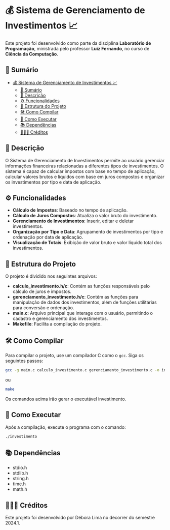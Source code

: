 # 💰 Sistema de Gerenciamento de Investimentos 📈
Este projeto foi desenvolvido como parte da disciplina **Laboratório de Programação**, ministrada pelo professor **Luiz Fernando**, no curso de **Ciência da Computação**.

## 📑 Sumário
- [💰 Sistema de Gerenciamento de Investimentos 📈](#-sistema-de-gerenciamento-de-investimentos-)
  - [📑 Sumário](#-sumário)
  - [📝 Descrição](#-descrição)
  - [⚙️ Funcionalidades](#️-funcionalidades)
  - [📁 Estrutura do Projeto](#-estrutura-do-projeto)
  - [🛠️ Como Compilar](#️-como-compilar)
  - [🚀 Como Executar](#-como-executar)
  - [📚 Dependências](#-dependências)
  - [👩🏻‍💻 Créditos](#-créditos)

## 📝 Descrição
O Sistema de Gerenciamento de Investimentos permite ao usuário gerenciar informações financeiras relacionadas a diferentes tipos de investimentos. O sistema é capaz de calcular impostos com base no tempo de aplicação, calcular valores brutos e líquidos com base em juros compostos e organizar os investimentos por tipo e data de aplicação.

## ⚙️ Funcionalidades
- **Cálculo de Impostos**: Baseado no tempo de aplicação.
- **Cálculo de Juros Compostos**: Atualiza o valor bruto do investimento.
- **Gerenciamento de Investimentos**: Inserir, editar e deletar investimentos.
- **Organização por Tipo e Data**: Agrupamento de investimentos por tipo e ordenação por data de aplicação.
- **Visualização de Totais**: Exibição de valor bruto e valor líquido total dos investimentos.

## 📁 Estrutura do Projeto
O projeto é dividido nos seguintes arquivos:
- **calculo_investimento.h/c**: Contém as funções responsáveis pelo cálculo de juros e impostos.
- **gerenciamento_investimento.h/c**: Contém as funções para manipulação de dados dos investimentos, além de funções utilitárias para conversão e ordenação.
- **main.c**: Arquivo principal que interage com o usuário, permitindo o cadastro e gerenciamento dos investimentos.
- **Makefile**: Facilita a compilação do projeto.

## 🛠️ Como Compilar
Para compilar o projeto, use um compilador C como o `gcc`. Siga os seguintes passos:

```bash
gcc -g main.c calculo_investimento.c gerenciamento_investimento.c -o investimento
```
ou
```bash
make
```
Os comandos acima irão gerar o executável investimento.

## 🚀 Como Executar
Após a compilação, execute o programa com o comando:
```bash
./investimento
```

## 📚 Dependências
- stdio.h
- stdlib.h
- string.h
- time.h
- math.h
  
## 👩🏻‍💻 Créditos
Este projeto foi desenvolvido por Débora Lima no decorrer do semestre 2024.1.
